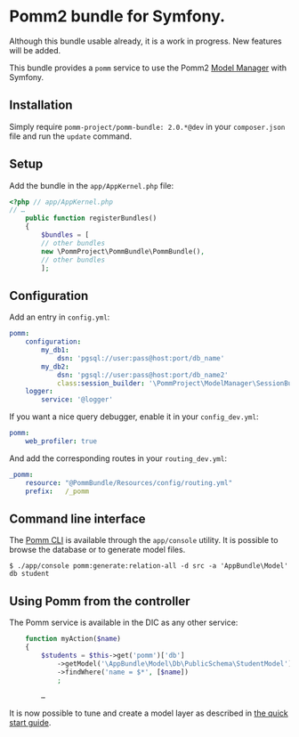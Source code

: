 # Pomm2 bundle for Symfony.

Although this bundle usable already, it is a work in progress. New features will be added.

This bundle provides a `pomm` service to use the Pomm2 [Model Manager](https://github.com/pomm-project/ModelManager) with Symfony.

## Installation

Simply require `pomm-project/pomm-bundle: 2.0.*@dev` in your `composer.json` file and run the `update` command.

## Setup

Add the bundle in the `app/AppKernel.php` file:

```php
<?php // app/AppKernel.php
// …
    public function registerBundles()
    {
        $bundles = [
        // other bundles
        new \PommProject\PommBundle\PommBundle(),
        // other bundles
        ];
```
## Configuration

Add an entry in `config.yml`:

```yml
pomm:
    configuration:
        my_db1:
            dsn: 'pgsql://user:pass@host:port/db_name'
        my_db2:
            dsn: 'pgsql://user:pass@host:port/db_name2'
            class:session_builder: '\PommProject\ModelManager\SessionBuilder'
    logger:
        service: '@logger'
```

If you want a nice query debugger, enable it in your `config_dev.yml`:

```yml
pomm:
    web_profiler: true
```

And add the corresponding routes in your `routing_dev.yml`:

```yml
_pomm:
    resource: "@PommBundle/Resources/config/routing.yml"
    prefix:   /_pomm
```

## Command line interface

The [Pomm CLI](https://github.com/pomm-project/Cli) is available through the `app/console` utility. It is possible to browse the database or to generate model files. 

```
$ ./app/console pomm:generate:relation-all -d src -a 'AppBundle\Model' db student
```

## Using Pomm from the controller

The Pomm service is available in the DIC as any other service:

```php
    function myAction($name)
    {
        $students = $this->get('pomm')['db']
            ->getModel('\AppBundle\Model\Db\PublicSchema\StudentModel')
            ->findWhere('name = $*', [$name])
            ;

        …
```

It is now possible to tune and create a model layer as described in [the quick start guide](http://pomm-project.org/documentation/sandbox2). 

